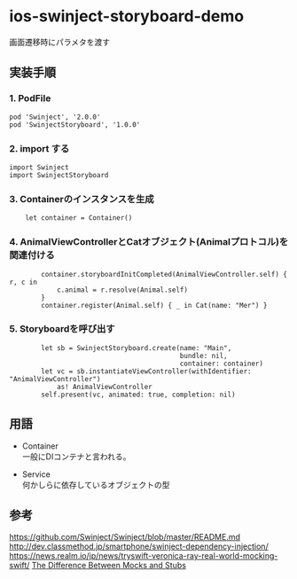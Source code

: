 # ios-swinject-storyboard-demo
画面遷移時にパラメタを渡す

## 実装手順
### 1. PodFile

```
pod 'Swinject', '2.0.0'
pod 'SwinjectStoryboard', '1.0.0'
```

### 2. import する
```
import Swinject
import SwinjectStoryboard
```

### 3. Containerのインスタンスを生成

```
    let container = Container()
```

### 4. AnimalViewControllerとCatオブジェクト(Animalプロトコル)を関連付ける

```
        container.storyboardInitCompleted(AnimalViewController.self) { r, c in
            c.animal = r.resolve(Animal.self)
        }
        container.register(Animal.self) { _ in Cat(name: "Mer") }
```        
    
### 5. Storyboardを呼び出す

```
        let sb = SwinjectStoryboard.create(name: "Main",
                                           bundle: nil,
                                           container: container)
        let vc = sb.instantiateViewController(withIdentifier: "AnimalViewController")
            as! AnimalViewController
        self.present(vc, animated: true, completion: nil)
```

## 用語
- Container 
<br>一般にDIコンテナと言われる。

- Service 
<br>何かしらに依存しているオブジェクトの型

## 参考
https://github.com/Swinject/Swinject/blob/master/README.md
http://dev.classmethod.jp/smartphone/swinject-dependency-injection/
https://news.realm.io/jp/news/tryswift-veronica-ray-real-world-mocking-swift/
[The Difference Between Mocks and Stubs](https://www.martinfowler.com/articles/mocksArentStubs.html#TheDifferenceBetweenMocksAndStubs)